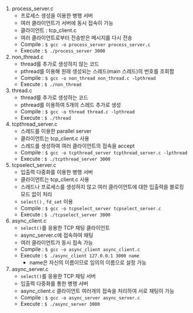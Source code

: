1. process_server.c
   - 프로세스 생성을 이용한 병행 서버
   - 여러 클라이언트가 서버에 동시 접속이 가능
   - 클라이언트 : tcp_client.c
   - 여러 클라이언트로부터 전송받은 메시지를 다시 전송
   - Compile : `$ gcc -o process_server process_server.c`
   - Execute : `$ ./process_server 3000`
2. non_thread.c
   - thread를 추가로 생성하지 않는 코드
   - pthread를 이용해 원래 생성되는 스레드(main 스레드)의 번호를 조회함
   - Compile : `$ gcc -o non_thread non_thread.c -lpthread`
   - Execute : `$ ./non_thread`
3. thread.c
   - thread를 추가로 생성하는 코드
   - pthread를 이용하여 5개의 스레드 추가로 생성
   - Compile : `$ gcc -o thread thread.c -lpthread`
   - Execute : `$ ./thread`
4. tcpthread_server.c
   - 스레드를 이용한 parallel server
   - 클라이언트는 tcp_client.c 사용
   - 스레드를 생성하여 여러 클라이언트의 접속을 accept
   - Compile : `$ gcc -o tcpthread_server tcpthread_server.c -lpthread`
   - Execute : `$ ./tcpthread_server 3000`
5. tcpselect_server.c
   - 입출력 다중화를 이용한 병행 서버
   - 클라이언트는 tcp_client.c 사용
   - 스레드나 프로세스를 생성하지 않고 여러 클라이언트에 대한 입출력을 블로킹 모드 없이 처리
   - `select()` , `fd_set` 이용
   - Compile : `$ gcc -o tcpselect_server tcpselect_server.c`
   - Execute : `$ ./tcpselect_server 3000`
6. async_client.c
   - `select()`를 응용한 TCP 채팅 클라이언트
   - async_server.c에 접속하여 채팅
   - 여러 클라이언트가 동시 접속 가능
   - Compile : `$ gcc -o async_client async_client.c`
   - Execute : `$ ./async_client 127.0.0.1 3000 name`
     - name은 자신의 이름이므로 임의의 이름으로 설정 가능
7. async_server.c
   - `select()`를 응용한 TCP 채팅 서버
   - 입출력 다중화를 통한 병행 서버
   - async_client.c 클라이언트 여러개의 접속을 처리하여 서로 채팅이 가능
   - Compile : `$ gcc -o async_server async_server.c`
   - Execute : `$ ./async_server 3000`

